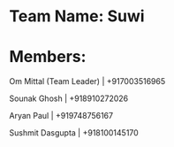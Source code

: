 # Team Name: Suwi

# Members:

Om Mittal (Team Leader) | +917003516965

Sounak Ghosh | +918910272026

Aryan Paul | +919748756167

Sushmit Dasgupta | +918100145170

